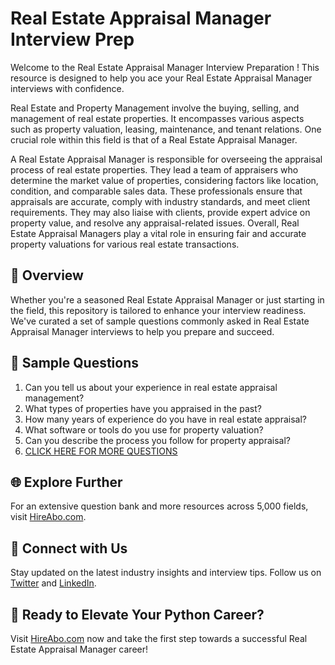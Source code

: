 # Real Estate Appraisal Manager Interview Prep

Welcome to the Real Estate Appraisal Manager Interview Preparation ! This resource is designed to help you ace your Real Estate Appraisal Manager interviews with confidence.

Real Estate and Property Management involve the buying, selling, and management of real estate properties. It encompasses various aspects such as property valuation, leasing, maintenance, and tenant relations. One crucial role within this field is that of a Real Estate Appraisal Manager. 

A Real Estate Appraisal Manager is responsible for overseeing the appraisal process of real estate properties. They lead a team of appraisers who determine the market value of properties, considering factors like location, condition, and comparable sales data. These professionals ensure that appraisals are accurate, comply with industry standards, and meet client requirements. They may also liaise with clients, provide expert advice on property value, and resolve any appraisal-related issues. Overall, Real Estate Appraisal Managers play a vital role in ensuring fair and accurate property valuations for various real estate transactions.

## 🚀 Overview

Whether you're a seasoned Real Estate Appraisal Manager or just starting in the field, this repository is tailored to enhance your interview readiness. We've curated a set of sample questions commonly asked in Real Estate Appraisal Manager interviews to help you prepare and succeed.

## 📝 Sample Questions

1. Can you tell us about your experience in real estate appraisal management?
2. What types of properties have you appraised in the past?
3. How many years of experience do you have in real estate appraisal?
4. What software or tools do you use for property valuation?
5. Can you describe the process you follow for property appraisal?
6. [CLICK HERE FOR MORE QUESTIONS](https://hireabo.com/job/21_2_9/Real%20Estate%20Appraisal%20Manager)

## 🌐 Explore Further

For an extensive question bank and more resources across 5,000 fields, visit [HireAbo.com](https://www.hireabo.com).

## 📱 Connect with Us

Stay updated on the latest industry insights and interview tips. Follow us on [Twitter](https://twitter.com/hireabo) and [LinkedIn](https://www.linkedin.com/in/hire-abo-3609972a8/).

## 🚀 Ready to Elevate Your Python Career?

Visit [HireAbo.com](https://www.hireabo.com) now and take the first step towards a successful Real Estate Appraisal Manager career!